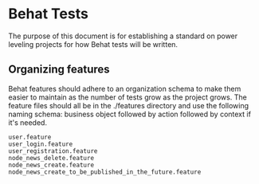 # Behat Tests

The purpose of this document is for establishing a standard on power leveling projects for how Behat tests will be written.

## Organizing features

Behat features should adhere to an organization schema to make them easier to maintain as the number of tests grow as the 
project grows. The feature files should all be in the ./features directory and use the following naming schema: business object
followed by action followed by context if it's needed.

    user.feature
    user_login.feature
    user_registration.feature
    node_news_delete.feature
    node_news_create.feature
    node_news_create_to_be_published_in_the_future.feature
    